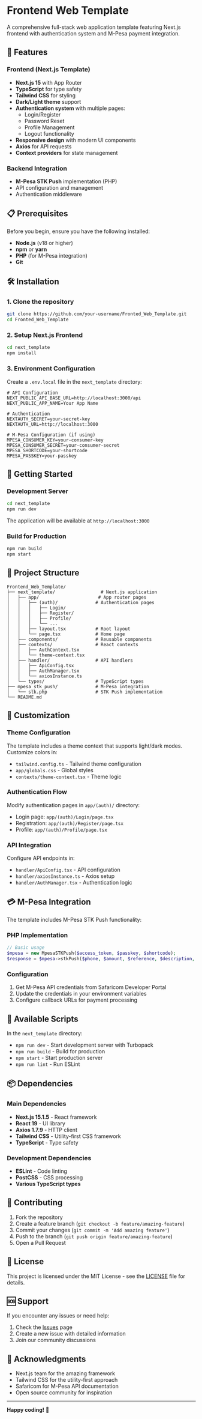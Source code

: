 # Frontend Web Template

A comprehensive full-stack web application template featuring Next.js frontend with authentication system and M-Pesa payment integration.

## 🚀 Features

### Frontend (Next.js Template)
- **Next.js 15** with App Router
- **TypeScript** for type safety
- **Tailwind CSS** for styling
- **Dark/Light theme** support
- **Authentication system** with multiple pages:
  - Login/Register
  - Password Reset
  - Profile Management
  - Logout functionality
- **Responsive design** with modern UI components
- **Axios** for API requests
- **Context providers** for state management

### Backend Integration
- **M-Pesa STK Push** implementation (PHP)
- API configuration and management
- Authentication middleware

## 📋 Prerequisites

Before you begin, ensure you have the following installed:
- **Node.js** (v18 or higher)
- **npm** or **yarn**
- **PHP** (for M-Pesa integration)
- **Git**

## 🛠️ Installation

### 1. Clone the repository
```bash
git clone https://github.com/your-username/Fronted_Web_Template.git
cd Fronted_Web_Template
```

### 2. Setup Next.js Frontend
```bash
cd next_template
npm install
```

### 3. Environment Configuration
Create a `.env.local` file in the `next_template` directory:
```env
# API Configuration
NEXT_PUBLIC_API_BASE_URL=http://localhost:3000/api
NEXT_PUBLIC_APP_NAME=Your App Name

# Authentication
NEXTAUTH_SECRET=your-secret-key
NEXTAUTH_URL=http://localhost:3000

# M-Pesa Configuration (if using)
MPESA_CONSUMER_KEY=your-consumer-key
MPESA_CONSUMER_SECRET=your-consumer-secret
MPESA_SHORTCODE=your-shortcode
MPESA_PASSKEY=your-passkey
```

## 🚀 Getting Started

### Development Server
```bash
cd next_template
npm run dev
```

The application will be available at `http://localhost:3000`

### Build for Production
```bash
npm run build
npm start
```

## 📁 Project Structure

```
Frontend_Web_Template/
├── next_template/                 # Next.js application
│   ├── app/                      # App router pages
│   │   ├── (auth)/              # Authentication pages
│   │   │   ├── Login/
│   │   │   ├── Register/
│   │   │   ├── Profile/
│   │   │   └── ...
│   │   ├── layout.tsx           # Root layout
│   │   └── page.tsx             # Home page
│   ├── components/              # Reusable components
│   ├── contexts/                # React contexts
│   │   ├── AuthContext.tsx
│   │   └── theme-context.tsx
│   ├── handler/                 # API handlers
│   │   ├── ApiConfig.tsx
│   │   ├── AuthManager.tsx
│   │   └── axiosInstance.ts
│   └── types/                   # TypeScript types
├── mpesa_stk_push/              # M-Pesa integration
│   └── stk.php                  # STK Push implementation
└── README.md
```

## 🎨 Customization

### Theme Configuration
The template includes a theme context that supports light/dark modes. Customize colors in:
- `tailwind.config.ts` - Tailwind theme configuration
- `app/globals.css` - Global styles
- `contexts/theme-context.tsx` - Theme logic

### Authentication Flow
Modify authentication pages in `app/(auth)/` directory:
- Login page: `app/(auth)/Login/page.tsx`
- Registration: `app/(auth)/Register/page.tsx`
- Profile: `app/(auth)/Profile/page.tsx`

### API Integration
Configure API endpoints in:
- `handler/ApiConfig.tsx` - API configuration
- `handler/axiosInstance.ts` - Axios setup
- `handler/AuthManager.tsx` - Authentication logic

## 💳 M-Pesa Integration

The template includes M-Pesa STK Push functionality:

### PHP Implementation
```php
// Basic usage
$mpesa = new MpesaSTKPush($access_token, $passkey, $shortcode);
$response = $mpesa->stkPush($phone, $amount, $reference, $description, $callback_url);
```

### Configuration
1. Get M-Pesa API credentials from Safaricom Developer Portal
2. Update the credentials in your environment variables
3. Configure callback URLs for payment processing

## 🧪 Available Scripts

In the `next_template` directory:

- `npm run dev` - Start development server with Turbopack
- `npm run build` - Build for production
- `npm start` - Start production server
- `npm run lint` - Run ESLint

## 📦 Dependencies

### Main Dependencies
- **Next.js 15.1.5** - React framework
- **React 19** - UI library
- **Axios 1.7.9** - HTTP client
- **Tailwind CSS** - Utility-first CSS framework
- **TypeScript** - Type safety

### Development Dependencies
- **ESLint** - Code linting
- **PostCSS** - CSS processing
- **Various TypeScript types**

## 🤝 Contributing

1. Fork the repository
2. Create a feature branch (`git checkout -b feature/amazing-feature`)
3. Commit your changes (`git commit -m 'Add amazing feature'`)
4. Push to the branch (`git push origin feature/amazing-feature`)
5. Open a Pull Request

## 📄 License

This project is licensed under the MIT License - see the [LICENSE](LICENSE) file for details.

## 🆘 Support

If you encounter any issues or need help:
1. Check the [Issues](https://github.com/your-username/Fronted_Web_Template/issues) page
2. Create a new issue with detailed information
3. Join our community discussions

## 🙏 Acknowledgments

- Next.js team for the amazing framework
- Tailwind CSS for the utility-first approach
- Safaricom for M-Pesa API documentation
- Open source community for inspiration

---

**Happy coding!** 🎉